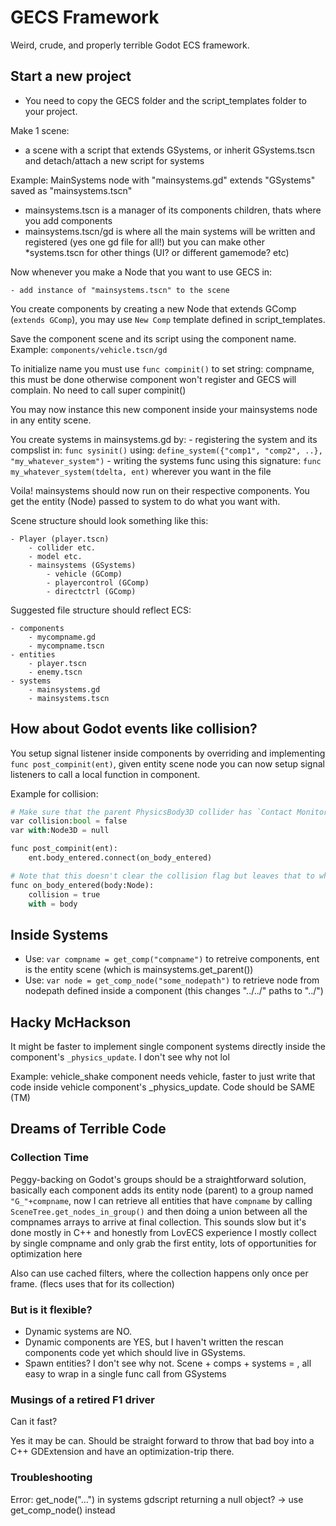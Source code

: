 # GECS Framework

Weird, crude, and properly terrible Godot ECS framework.

## Start a new project

- You need to copy the GECS folder and the script_templates folder to your project.

Make 1 scene:
	
- a scene with a script that extends GSystems, or inherit GSystems.tscn and detach/attach a new script for systems

Example: MainSystems node with "mainsystems.gd" extends "GSystems" saved as "mainsystems.tscn"

- mainsystems.tscn is a manager of its components children, thats where you add components
- mainsystems.tscn/gd is where all the main systems will be written and registered (yes one gd file for all!) but you can make other *systems.tscn for other things (UI? or different gamemode? etc)

Now whenever you make a Node that you want to use GECS in:
	
	- add instance of "mainsystems.tscn" to the scene

You create components by creating a new Node that extends GComp (`extends GComp`), you may use `New Comp` template defined in script_templates.

Save the component scene and its script using the component name. Example: `components/vehicle.tscn/gd`

To initialize name you must use `func compinit()` to set string: compname, this must be done otherwise component won't register and GECS will complain. No need to call super compinit()

You may now instance this new component inside your mainsystems node in any entity scene.

You create systems in mainsystems.gd by:
	- registering the system and its compslist in: `func sysinit()` using: `define_system({"comp1", "comp2", ..}, "my_whatever_system")`
	- writing the systems func using this signature: `func my_whatever_system(tdelta, ent)` wherever you want in the file

Voila! mainsystems should now run on their respective components. You get the entity (Node) passed to system to do what you want with.

Scene structure should look something like this:

	- Player (player.tscn)
		- collider etc.
		- model etc.
		- mainsystems (GSystems)
			- vehicle (GComp)
			- playercontrol (GComp)
			- directctrl (GComp)

Suggested file structure should reflect ECS:

	- components
		- mycompname.gd
		- mycompname.tscn
	- entities
		- player.tscn
		- enemy.tscn
	- systems
		- mainsystems.gd
		- mainsystems.tscn

## How about Godot events like collision?

You setup signal listener inside components by overriding and implementing `func post_compinit(ent)`, given entity scene node you can now setup signal listeners to call a local function in component.

Example for collision:

```py
# Make sure that the parent PhysicsBody3D collider has `Contact Monitoring` ON and `Max Contacts` >= 1, otherwise collision won't work
var collision:bool = false
var with:Node3D = null

func post_compinit(ent):
	ent.body_entered.connect(on_body_entered)

# Note that this doesn't clear the collision flag but leaves that to whoever processes the event (which not ideal)
func on_body_entered(body:Node):
	collision = true
	with = body
```


## Inside Systems

- Use: `var compname = get_comp("compname")` to retreive components, ent is the entity scene (which is mainsystems.get_parent())
- Use: `var node = get_comp_node("some_nodepath")` to retrieve node from nodepath defined inside a component (this changes "../../" paths to "../")

## Hacky McHackson

It might be faster to implement single component systems directly inside the component's `_physics_update`. I don't see why not lol

Example: vehicle_shake component needs vehicle, faster to just write that code inside vehicle component's _physics_update. Code should be SAME (TM)

## Dreams of Terrible Code

### Collection Time

Peggy-backing on Godot's groups should be a straightforward solution, basically each component adds its entity node (parent) to a group named `"G_"+compname`, now I can retrieve all entities that have `compname` by calling `SceneTree.get_nodes_in_group()` and then doing a union between all the compnames arrays to arrive at final collection. This sounds slow but it's done mostly in C++ and honestly from LovECS experience I mostly collect by single compname and only grab the first entity, lots of opportunities for optimization here

Also can use cached filters, where the collection happens only once per frame. (flecs uses that for its collection)

### But is it flexible?

- Dynamic systems are NO.
- Dynamic components are YES, but I haven't written the rescan components code yet which should live in GSystems.
- Spawn entities? I don't see why not. Scene + comps + systems = <BAM>, all easy to wrap in a single func call from GSystems

### Musings of a retired F1 driver

Can it fast?

Yes it may be can. Should be straight forward to throw that bad boy into a C++ GDExtension and have an optimization-trip there.

### Troubleshooting

Error: get_node("...") in systems gdscript returning a null object? -> use get_comp_node() instead
